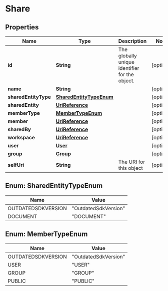 
# Share

## Properties
Name | Type | Description | Notes
------------ | ------------- | ------------- | -------------
**id** | **String** | The globally unique identifier for the object. |  [optional]
**name** | **String** |  |  [optional]
**sharedEntityType** | [**SharedEntityTypeEnum**](#SharedEntityTypeEnum) |  |  [optional]
**sharedEntity** | [**UriReference**](UriReference.md) |  |  [optional]
**memberType** | [**MemberTypeEnum**](#MemberTypeEnum) |  |  [optional]
**member** | [**UriReference**](UriReference.md) |  |  [optional]
**sharedBy** | [**UriReference**](UriReference.md) |  |  [optional]
**workspace** | [**UriReference**](UriReference.md) |  |  [optional]
**user** | [**User**](User.md) |  |  [optional]
**group** | [**Group**](Group.md) |  |  [optional]
**selfUri** | **String** | The URI for this object |  [optional]


<a name="SharedEntityTypeEnum"></a>
## Enum: SharedEntityTypeEnum
Name | Value
---- | -----
OUTDATEDSDKVERSION | &quot;OutdatedSdkVersion&quot;
DOCUMENT | &quot;DOCUMENT&quot;


<a name="MemberTypeEnum"></a>
## Enum: MemberTypeEnum
Name | Value
---- | -----
OUTDATEDSDKVERSION | &quot;OutdatedSdkVersion&quot;
USER | &quot;USER&quot;
GROUP | &quot;GROUP&quot;
PUBLIC | &quot;PUBLIC&quot;



